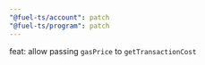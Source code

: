```yaml
---
"@fuel-ts/account": patch
"@fuel-ts/program": patch
---
```


feat: allow passing `gasPrice` to `getTransactionCost`

